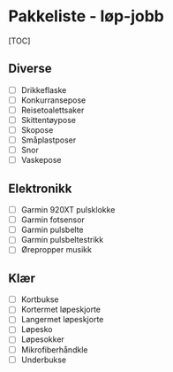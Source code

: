# Pakkeliste - løp-jobb
[TOC]
## Diverse
- [ ] Drikkeflaske
- [ ] Konkurransepose
- [ ] Reisetoalettsaker
- [ ] Skittentøypose
- [ ] Skopose
- [ ] Småplastposer
- [ ] Snor
- [ ] Vaskepose
## Elektronikk
- [ ] Garmin 920XT pulsklokke
- [ ] Garmin fotsensor
- [ ] Garmin pulsbelte
- [ ] Garmin pulsbeltestrikk
- [ ] Ørepropper musikk
## Klær
- [ ] Kortbukse
- [ ] Kortermet løpeskjorte
- [ ] Langermet løpeskjorte
- [ ] Løpesko
- [ ] Løpesokker
- [ ] Mikrofiberhåndkle
- [ ] Underbukse

